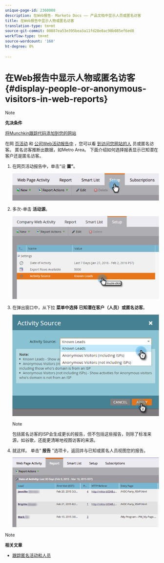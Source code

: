 ```yaml
---
unique-page-id: 2360008
description: 在Web报告- Marketo Docs —— 产品文档中显示人员或匿名访客
title: 在Web报告中显示人物或匿名访客
translation-type: tm+mt
source-git-commit: 00887ea53e395bea3a11fd28e0ac98b085ef6ed8
workflow-type: tm+mt
source-wordcount: '160'
ht-degree: 0%

---
```



# 在Web报告中显示人物或匿名访客 {#display-people-or-anonymous-visitors-in-web-reports}

>[!NOTE]
>
>**先决条件**
>
>[将Munchkin跟踪代码添加到您的网站](../../../../product-docs/administration/additional-integrations/add-munchkin-tracking-code-to-your-website.md)

在网 [页活动](../../../../product-docs/reporting/basic-reporting/report-types/web-page-activity-report.md) 和 [公司Web活动报告中](../../../../product-docs/reporting/basic-reporting/report-types/company-web-activity-report.md) ，您可以看 [到访问您网站的人](../../../../product-docs/core-marketo-concepts/smart-lists-and-static-lists/managing-people-in-smart-lists/understanding-anonymous-activity-and-people.md) 员或匿名访客。 匿名访客推断出数据，如Metro Area。  下面介绍如何选择报表显示已知潜在客户还是匿名访客。

1. 在网页活动报告中，单击“设 **置”**。

   ![](assets/image2015-3-10-11-3a43-3a13.png)

1. 多次-单击 **活动源**。

   ![](assets/image2016-2-2-14-3a5-3a59.png)

1. 在弹出窗口中，从下拉 **菜单中选择** **已知潜在客户（人员）或匿名访客**。

   ![](assets/image2016-2-2-14-3a7-3a8.png)

   >[!NOTE]
   >
   >包括匿名访客的ISP会生成更长的报告，但不包括这些报告，则除了标准来源，如谷歌，还能更清晰地视图访客的来源。

1. 就这样。 单击“ **报告** ”选项卡，返回并与已知或匿名人员视图您的报告。

   ![](assets/image2015-3-10-11-3a48-3a36.png)

>[!NOTE]
>
>**相关文章**
>
>* [跟踪匿名活动和人员](tracking-anonymous-activity-and-people.md)

>



